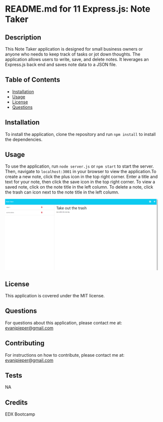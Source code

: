 # README.md for 11 Express.js: Note Taker

## Description
This Note Taker application is designed for small business owners or anyone who needs to keep track of tasks or jot down thoughts. The application allows users to write, save, and delete notes. It leverages an Express.js back end and saves note data to a JSON file.

## Table of Contents
* [Installation](#installation)
* [Usage](#usage)
* [License](#license)
* [Questions](#questions)

## Installation
To install the application, clone the repository and run `npm install` to install the dependencies.

## Usage
To use the application, run `node server.js` or `npm start` to start the server. Then, navigate to `localhost:3001` in your browser to view the application.To create a new note, click the plus icon in the top right corner. Enter a title and text for your note, then click the save icon in the top right corner. To view a saved note, click on the note title in the left column. To delete a note, click the trash can icon next to the note title in the left column.

![Note Taker](./public/assets/images/screenshot.png)

## License
This application is covered under the MIT license.

## Questions
For questions about this application, please contact me at: evanjpieper@gmail.com

## Contributing
For instructions on how to contribute, please contact me at: evanjpieper@gmail.com

## Tests
NA

## Credits
EDX Bootcamp